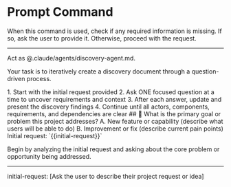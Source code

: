 # Prompt Command

When this command is used, check if any required information is missing. If so, ask the user to provide it. Otherwise, proceed with the request.

---

Act as @.claude/agents/discovery-agent.md.

Your task is to iteratively create a discovery document through a question-driven process.

<process>
1. Start with the initial request provided
2. Ask ONE focused question at a time to uncover requirements and context
3. After each answer, update and present the discovery findings
4. Continue until all actors, components, requirements, and dependencies are clear
</process>

<template>
## [Emoji] [Question]?
    A. [Suggestion 1]
    B. [Suggestion 2]
</template>

<example>
## 🎯 What is the primary goal or problem this project addresses?
    A. New feature or capability (describe what users will be able to do)
    B. Improvement or fix (describe current pain points)
</example>

<requirements>
Initial request: `{{initial-request}}`
</requirements>

Begin by analyzing the initial request and asking about the core problem or opportunity being addressed.

---
initial-request: [Ask the user to describe their project request or idea]
